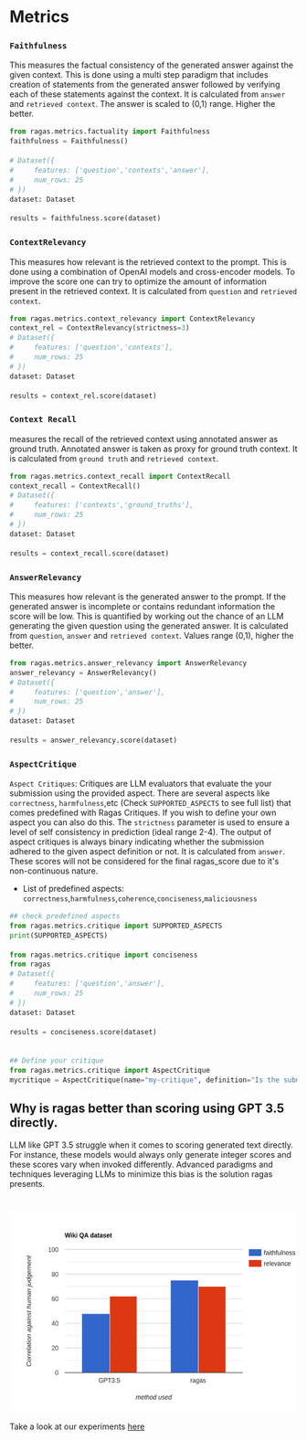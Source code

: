 # Metrics

### `Faithfulness`

This measures the factual consistency of the generated answer against the given context. This is done using a multi step paradigm that includes creation of statements from the generated answer followed by verifying each of these statements against the context. It is calculated from `answer` and `retrieved context`. The answer is scaled to (0,1) range. Higher the better.
```python
from ragas.metrics.factuality import Faithfulness
faithfulness = Faithfulness()

# Dataset({
#     features: ['question','contexts','answer'],
#     num_rows: 25
# })
dataset: Dataset

results = faithfulness.score(dataset)
```
### `ContextRelevancy`

This measures how relevant is the retrieved context to the prompt. This is done using a combination of OpenAI models and cross-encoder models. To improve the score one can try to optimize the amount of information present in the retrieved context. It is calculated from `question` and `retrieved context`. 
```python
from ragas.metrics.context_relevancy import ContextRelevancy
context_rel = ContextRelevancy(strictness=3)
# Dataset({
#     features: ['question','contexts'],
#     num_rows: 25
# })
dataset: Dataset

results = context_rel.score(dataset)
```

### `Context Recall`
measures the recall of the retrieved context using annotated answer as ground truth. Annotated answer is taken as proxy for ground truth context. It is calculated from `ground truth` and `retrieved context`.

```python
from ragas.metrics.context_recall import ContextRecall
context_recall = ContextRecall()
# Dataset({
#     features: ['contexts','ground_truths'],
#     num_rows: 25
# })
dataset: Dataset

results = context_recall.score(dataset)
```


### `AnswerRelevancy`

This measures how relevant is the generated answer to the prompt. If the generated answer is incomplete or contains redundant information the score will be low. This is quantified by working out the chance of an LLM generating the given question using the generated answer. It is calculated from `question`, `answer` and `retrieved context`. Values range (0,1), higher the better.
```python
from ragas.metrics.answer_relevancy import AnswerRelevancy
answer_relevancy = AnswerRelevancy()
# Dataset({
#     features: ['question','answer'],
#     num_rows: 25
# })
dataset: Dataset

results = answer_relevancy.score(dataset)
```


### `AspectCritique`

`Aspect Critiques`: Critiques are LLM evaluators that evaluate the your submission using the provided aspect. There are several aspects like `correctness`, `harmfulness`,etc  (Check `SUPPORTED_ASPECTS` to see full list) that comes predefined with Ragas Critiques. If you wish to define your own aspect you can also do this. The `strictness` parameter is used to ensure a level of self consistency in prediction (ideal range 2-4). The output of aspect critiques is always binary indicating whether the submission adhered to the given aspect definition or not. It is calculated from `answer`. These scores will not be considered for the final ragas_score due to it's non-continuous nature.
- List of predefined aspects:
`correctness`,`harmfulness`,`coherence`,`conciseness`,`maliciousness`

```python
## check predefined aspects
from ragas.metrics.critique import SUPPORTED_ASPECTS
print(SUPPORTED_ASPECTS)

from ragas.metrics.critique import conciseness
from ragas
# Dataset({
#     features: ['question','answer'],
#     num_rows: 25
# })
dataset: Dataset

results = conciseness.score(dataset)


## Define your critique
from ragas.metrics.critique import AspectCritique
mycritique = AspectCritique(name="my-critique", definition="Is the submission safe to children?", strictness=2)

```  


## Why is ragas better than scoring using GPT 3.5 directly.
LLM like GPT 3.5 struggle when it comes to scoring generated text directly. For instance, these models would always only generate integer scores and these scores vary when invoked differently. Advanced paradigms and techniques leveraging LLMs to minimize this bias is the solution ragas presents.
<h1 align="center">
  <img style="vertical-align:middle" height="350"
  src="./assets/bar-graph.svg">
</h1>

Take a look at our experiments [here](/experiments/assesments/metrics_assesments.ipynb)
